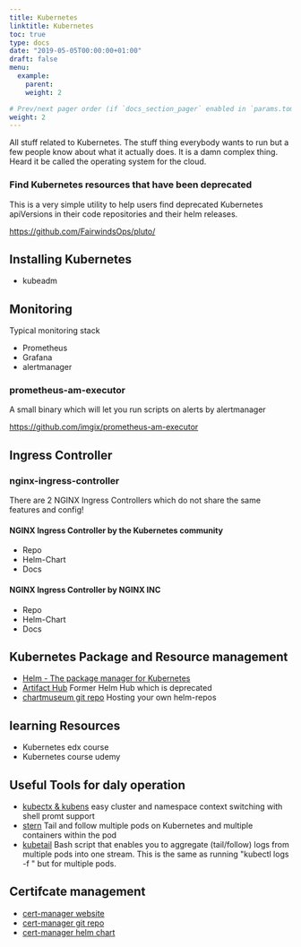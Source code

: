 ```yaml
---
title: Kubernetes
linktitle: Kubernetes
toc: true
type: docs
date: "2019-05-05T00:00:00+01:00"
draft: false
menu:
  example:
    parent: 
    weight: 2

# Prev/next pager order (if `docs_section_pager` enabled in `params.toml`)
weight: 2
---
```


All stuff related to Kubernetes.
The stuff thing everybody wants to run but a few people know about what it actually does.
It is a damn complex thing.
Heard it be called the operating system for the cloud.

### Find Kubernetes resources that have been deprecated

This is a very simple utility to help users find deprecated Kubernetes apiVersions in their code repositories and their helm releases.

https://github.com/FairwindsOps/pluto/

## Installing Kubernetes

- kubeadm

## Monitoring

Typical monitoring stack

- Prometheus
- Grafana
- alertmanager
### prometheus-am-executor

A small binary which will let you run scripts on alerts by alertmanager

https://github.com/imgix/prometheus-am-executor

## Ingress Controller

### nginx-ingress-controller

There are 2 NGINX Ingress Controllers which do not share the same features and config!

#### NGINX Ingress Controller by the Kubernetes community

* Repo
* Helm-Chart
* Docs

#### NGINX Ingress Controller by NGINX INC

* Repo
* Helm-Chart
* Docs

## Kubernetes Package and Resource management

- [Helm - The package manager for Kubernetes](https://helm.sh/)
- [Artifact Hub](https://artifacthub.io/) Former Helm Hub which is deprecated
- [chartmuseum git repo](https://github.com/helm/chartmuseum) Hosting your own helm-repos

## learning Resources

- Kubernetes edx course
- Kubernetes course udemy

## Useful Tools for daly operation


- [kubectx & kubens](https://github.com/ahmetb/kubectx) easy cluster and namespace context switching with shell promt support 
- [stern](https://github.com/wercker/stern) Tail and follow multiple pods on Kubernetes and multiple containers within the pod 
- [kubetail](https://github.com/johanhaleby/kubetail) Bash script that enables you to aggregate (tail/follow) logs from multiple pods into one stream. This is the same as running "kubectl logs -f " but for multiple pods.



## Certifcate management

- [cert-manager website](https://cert-manager.io/)
- [cert-manager git repo](https://github.com/jetstack/cert-manager)
- [cert-manager helm chart](https://artifacthub.io/packages/helm/jetstack/cert-manager)
